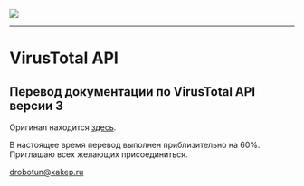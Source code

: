 ![](https://i.imgur.com/6nji8Ec.png)
***
# VirusTotal API

## Перевод документации по VirusTotal API версии 3

Оригинал находится [здесь](https://developers.virustotal.com/v3.0/reference).

В настоящее время перевод выполнен приблизительно на 60%. Приглашаю всех желающих присоединиться.

drobotun@xakep.ru

